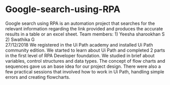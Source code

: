 # Google-search-using-RPA
Google search using RPA is an automation project that searches for the relevant information regarding the link provided and produces the accurate results in a table or an excel sheet.
Team members: 1) Yeesha sharookhan S
              2) Swathika G  
27/12/2018 
We registered in the Ui Path academy and installed Ui Path community edition. We started to learn about Ui Path and completed 2 parts in the first level of RPA Developer foundation. We studied in brief about variables, control structures and data types. The concept of flow charts and sequences gave us an base idea for our project design. There were also a few practical sessions that involved how to work in Ui Path, handling simple errors and creating flowcharts. 
